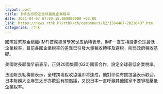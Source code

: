 ```yaml
---
layout: post
title: IMF支持設定全球最低企業稅率
date: 2021-04-07 07:09:15.000000000 +08:00
link: https://news.rthk.hk/rthk/ch/component/k2/1584487-20210407.htm
categories: rthk
---
```


國際貨幣基金組織(IMF)首席經濟學家戈皮納特表示，IMF一直支持設定全球最低企業稅率，目前各國企業稅率的差異已引發大量稅收轉移及避稅，削弱政府稅收基礎。

美國財長耶倫早前表示，正與20國集團(G20)國家合作，設定全球最低企業稅率。

法國財長勒梅爾表示，全球跨境稅收協議即將達成，他對耶倫有關提議表示歡迎。日本財務大臣麻生太郎亦歡迎有關倡議，又說日本一直呼籲其他國家不要爭相壓低企業稅率。

